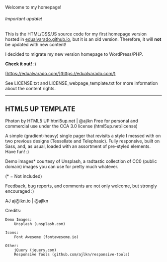 Welcome to my homepage! 

###### Important update!

This is the HTML/CSS/JS source code for my first homepage version hosted in [edualvarado.github.io](https://edualvarado.github.io/), but it is an old version. Therefore, it will **not** be updated with new content! 

I decided to migrate my new version homepage to WordPress/PHP. 

**Check it out!** :) 

[https://edualvarado.com/](https://edualvarado.com/)

See LICENSE.txt and LICENSE_webpage_template.txt for more information about the content rights.



---



HTML5 UP TEMPLATE
-----------------

Photon by HTML5 UP
html5up.net | @ajlkn
Free for personal and commercial use under the CCA 3.0 license (html5up.net/license)


A simple (gradient-heavy) single pager that revisits a style I messed with on two
previous designs (Tessellate and Telephasic). Fully responsive, built on Sass,
and, as usual, loaded with an assortment of pre-styled elements. Have fun! :)

Demo images* courtesy of Unsplash, a radtastic collection of CC0 (public domain) images
you can use for pretty much whatever.

(* = Not included)

Feedback, bug reports, and comments are not only welcome, but strongly encouraged :)

AJ
aj@lkn.io | @ajlkn


Credits:

	Demo Images:
		Unsplash (unsplash.com)
	
	Icons:
		Font Awesome (fontawesome.io)
	
	Other:
		jQuery (jquery.com)
		Responsive Tools (github.com/ajlkn/responsive-tools)

